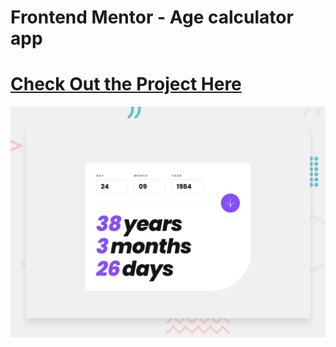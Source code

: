 # Frontend Mentor - Age calculator app

# [Check Out the Project Here](https://allanlandin.github.io/Calculator-App/)

![Design preview for the Age calculator app coding challenge](./design/desktop-preview.jpg)


